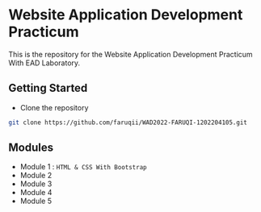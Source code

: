 # Website Application Development Practicum

This is the repository for the Website Application Development Practicum With EAD Laboratory.

## Getting Started
- Clone the repository
```bash
git clone https://github.com/faruqii/WAD2022-FARUQI-1202204105.git
```

## Modules
- Module 1 : `HTML & CSS With Bootstrap`
- Module 2
- Module 3
- Module 4
- Module 5





